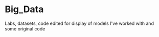 # Big_Data
Labs, datasets, code
edited for display of models I've worked with and some original code
